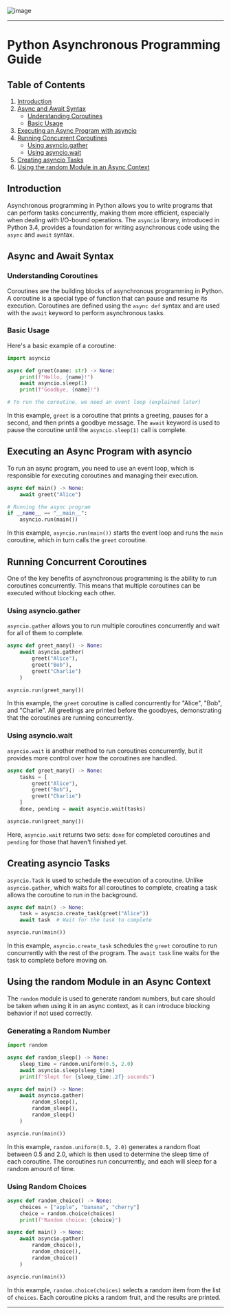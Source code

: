 ![image](https://github.com/user-attachments/assets/483ed0ef-687f-4363-b10f-6aa72dc06b95)

---

# Python Asynchronous Programming Guide

## Table of Contents

1. [Introduction](#introduction)
2. [Async and Await Syntax](#async-and-await-syntax)
   - [Understanding Coroutines](#understanding-coroutines)
   - [Basic Usage](#basic-usage)
3. [Executing an Async Program with asyncio](#executing-an-async-program-with-asyncio)
4. [Running Concurrent Coroutines](#running-concurrent-coroutines)
   - [Using asyncio.gather](#using-asynciogather)
   - [Using asyncio.wait](#using-asynciowait)
5. [Creating asyncio Tasks](#creating-asyncio-tasks)
6. [Using the random Module in an Async Context](#using-the-random-module-in-an-async-context)

## Introduction

Asynchronous programming in Python allows you to write programs that can perform tasks concurrently, making them more efficient, especially when dealing with I/O-bound operations. The `asyncio` library, introduced in Python 3.4, provides a foundation for writing asynchronous code using the `async` and `await` syntax.

## Async and Await Syntax

### Understanding Coroutines

Coroutines are the building blocks of asynchronous programming in Python. A coroutine is a special type of function that can pause and resume its execution. Coroutines are defined using the `async def` syntax and are used with the `await` keyword to perform asynchronous tasks.

### Basic Usage

Here's a basic example of a coroutine:

```python
import asyncio

async def greet(name: str) -> None:
    print(f"Hello, {name}!")
    await asyncio.sleep(1)
    print(f"Goodbye, {name}!")

# To run the coroutine, we need an event loop (explained later)
```

In this example, `greet` is a coroutine that prints a greeting, pauses for a second, and then prints a goodbye message. The `await` keyword is used to pause the coroutine until the `asyncio.sleep(1)` call is complete.

## Executing an Async Program with asyncio

To run an async program, you need to use an event loop, which is responsible for executing coroutines and managing their execution.

```python
async def main() -> None:
    await greet("Alice")

# Running the async program
if __name__ == "__main__":
    asyncio.run(main())
```

In this example, `asyncio.run(main())` starts the event loop and runs the `main` coroutine, which in turn calls the `greet` coroutine.

## Running Concurrent Coroutines

One of the key benefits of asynchronous programming is the ability to run coroutines concurrently. This means that multiple coroutines can be executed without blocking each other.

### Using asyncio.gather

`asyncio.gather` allows you to run multiple coroutines concurrently and wait for all of them to complete.

```python
async def greet_many() -> None:
    await asyncio.gather(
        greet("Alice"),
        greet("Bob"),
        greet("Charlie")
    )

asyncio.run(greet_many())
```

In this example, the `greet` coroutine is called concurrently for "Alice", "Bob", and "Charlie". All greetings are printed before the goodbyes, demonstrating that the coroutines are running concurrently.

### Using asyncio.wait

`asyncio.wait` is another method to run coroutines concurrently, but it provides more control over how the coroutines are handled.

```python
async def greet_many() -> None:
    tasks = [
        greet("Alice"),
        greet("Bob"),
        greet("Charlie")
    ]
    done, pending = await asyncio.wait(tasks)

asyncio.run(greet_many())
```

Here, `asyncio.wait` returns two sets: `done` for completed coroutines and `pending` for those that haven't finished yet.

## Creating asyncio Tasks

`asyncio.Task` is used to schedule the execution of a coroutine. Unlike `asyncio.gather`, which waits for all coroutines to complete, creating a task allows the coroutine to run in the background.

```python
async def main() -> None:
    task = asyncio.create_task(greet("Alice"))
    await task  # Wait for the task to complete

asyncio.run(main())
```

In this example, `asyncio.create_task` schedules the `greet` coroutine to run concurrently with the rest of the program. The `await task` line waits for the task to complete before moving on.

## Using the random Module in an Async Context

The `random` module is used to generate random numbers, but care should be taken when using it in an async context, as it can introduce blocking behavior if not used correctly.

### Generating a Random Number

```python
import random

async def random_sleep() -> None:
    sleep_time = random.uniform(0.5, 2.0)
    await asyncio.sleep(sleep_time)
    print(f"Slept for {sleep_time:.2f} seconds")

async def main() -> None:
    await asyncio.gather(
        random_sleep(),
        random_sleep(),
        random_sleep()
    )

asyncio.run(main())
```

In this example, `random.uniform(0.5, 2.0)` generates a random float between 0.5 and 2.0, which is then used to determine the sleep time of each coroutine. The coroutines run concurrently, and each will sleep for a random amount of time.

### Using Random Choices

```python
async def random_choice() -> None:
    choices = ["apple", "banana", "cherry"]
    choice = random.choice(choices)
    print(f"Random choice: {choice}")

async def main() -> None:
    await asyncio.gather(
        random_choice(),
        random_choice(),
        random_choice()
    )

asyncio.run(main())
```

In this example, `random.choice(choices)` selects a random item from the list of `choices`. Each coroutine picks a random fruit, and the results are printed.

---
